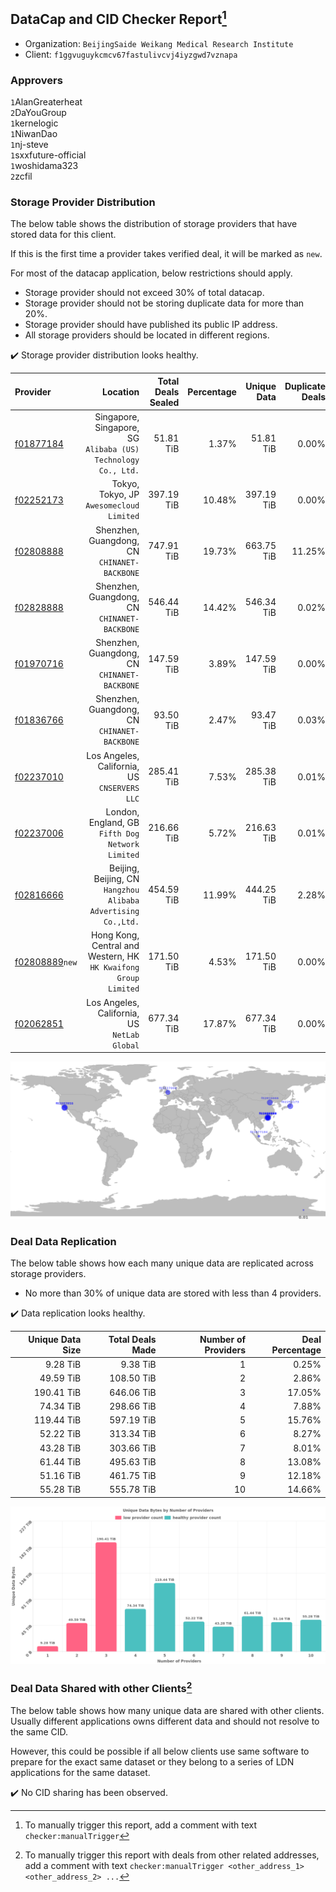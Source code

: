 ## DataCap and CID Checker Report[^1]
 - Organization: `BeijingSaide Weikang Medical Research Institute`
 - Client: `f1ggvuguykcmcv67fastulivcvj4iyzgwd7vznapa`
### Approvers
`1`AlanGreaterheat<br/>`2`DaYouGroup<br/>`1`kernelogic<br/>`1`NiwanDao<br/>`1`nj-steve<br/>`1`sxxfuture-official<br/>`1`woshidama323<br/>`2`zcfil


### Storage Provider Distribution
The below table shows the distribution of storage providers that have stored data for this client.

If this is the first time a provider takes verified deal, it will be marked as `new`.

For most of the datacap application, below restrictions should apply.
 - Storage provider should not exceed 30% of total datacap.
 - Storage provider should not be storing duplicate data for more than 20%.
 - Storage provider should have published its public IP address.
 - All storage providers should be located in different regions.

✔️ Storage provider distribution looks healthy.

| Provider                                                    |                                                           Location | Total Deals Sealed | Percentage | Unique Data | Duplicate Deals |
| :---------------------------------------------------------- | -----------------------------------------------------------------: | -----------------: | ---------: | ----------: | --------------: |
| [f01877184](https://filfox.info/en/address/f01877184)       |   Singapore, Singapore, SG<br/>`Alibaba (US) Technology Co., Ltd.` |          51.81 TiB |      1.37% |   51.81 TiB |           0.00% |
| [f02252173](https://filfox.info/en/address/f02252173)       |                        Tokyo, Tokyo, JP<br/>`Awesomecloud Limited` |         397.19 TiB |     10.48% |  397.19 TiB |           0.00% |
| [f02808888](https://filfox.info/en/address/f02808888)       |                    Shenzhen, Guangdong, CN<br/>`CHINANET-BACKBONE` |         747.91 TiB |     19.73% |  663.75 TiB |          11.25% |
| [f02828888](https://filfox.info/en/address/f02828888)       |                    Shenzhen, Guangdong, CN<br/>`CHINANET-BACKBONE` |         546.44 TiB |     14.42% |  546.34 TiB |           0.02% |
| [f01970716](https://filfox.info/en/address/f01970716)       |                    Shenzhen, Guangdong, CN<br/>`CHINANET-BACKBONE` |         147.59 TiB |      3.89% |  147.59 TiB |           0.00% |
| [f01836766](https://filfox.info/en/address/f01836766)       |                    Shenzhen, Guangdong, CN<br/>`CHINANET-BACKBONE` |          93.50 TiB |      2.47% |   93.47 TiB |           0.03% |
| [f02237010](https://filfox.info/en/address/f02237010)       |                    Los Angeles, California, US<br/>`CNSERVERS LLC` |         285.41 TiB |      7.53% |  285.38 TiB |           0.01% |
| [f02237006](https://filfox.info/en/address/f02237006)       |                London, England, GB<br/>`Fifth Dog Network Limited` |         216.66 TiB |      5.72% |  216.63 TiB |           0.01% |
| [f02816666](https://filfox.info/en/address/f02816666)       |   Beijing, Beijing, CN<br/>`Hangzhou Alibaba Advertising Co.,Ltd.` |         454.59 TiB |     11.99% |  444.25 TiB |           2.28% |
| [f02808889](https://filfox.info/en/address/f02808889)`new`  | Hong Kong, Central and Western, HK<br/>`HK Kwaifong Group Limited` |         171.50 TiB |      4.53% |  171.50 TiB |           0.00% |
| [f02062851](https://filfox.info/en/address/f02062851)       |                    Los Angeles, California, US<br/>`NetLab Global` |         677.34 TiB |     17.87% |  677.34 TiB |           0.00% |

<img src="https://raw.githubusercontent.com/data-preservation-programs/filplus-checker-assets/main/filecoin-project/filecoin-plus-large-datasets/issues/2126/1700638255372.png"/>

### Deal Data Replication
The below table shows how each many unique data are replicated across storage providers.

- No more than 30% of unique data are stored with less than 4 providers.

✔️ Data replication looks healthy.

| Unique Data Size | Total Deals Made | Number of Providers | Deal Percentage |
| ---------------: | ---------------: | ------------------: | --------------: |
|         9.28 TiB |         9.38 TiB |                   1 |           0.25% |
|        49.59 TiB |       108.50 TiB |                   2 |           2.86% |
|       190.41 TiB |       646.06 TiB |                   3 |          17.05% |
|        74.34 TiB |       298.66 TiB |                   4 |           7.88% |
|       119.44 TiB |       597.19 TiB |                   5 |          15.76% |
|        52.22 TiB |       313.34 TiB |                   6 |           8.27% |
|        43.28 TiB |       303.66 TiB |                   7 |           8.01% |
|        61.44 TiB |       495.63 TiB |                   8 |          13.08% |
|        51.16 TiB |       461.75 TiB |                   9 |          12.18% |
|        55.28 TiB |       555.78 TiB |                  10 |          14.66% |

<img src="https://raw.githubusercontent.com/data-preservation-programs/filplus-checker-assets/main/filecoin-project/filecoin-plus-large-datasets/issues/2126/1700638256397.png"/>

### Deal Data Shared with other Clients[^3]
The below table shows how many unique data are shared with other clients.
Usually different applications owns different data and should not resolve to the same CID.

However, this could be possible if all below clients use same software to prepare for the exact same dataset or they belong to a series of LDN applications for the same dataset.

✔️ No CID sharing has been observed.

[^1]: To manually trigger this report, add a comment with text `checker:manualTrigger`

[^2]: Deals from those addresses are combined into this report as they are specified with `checker:manualTrigger`

[^3]: To manually trigger this report with deals from other related addresses, add a comment with text `checker:manualTrigger <other_address_1> <other_address_2> ...`
